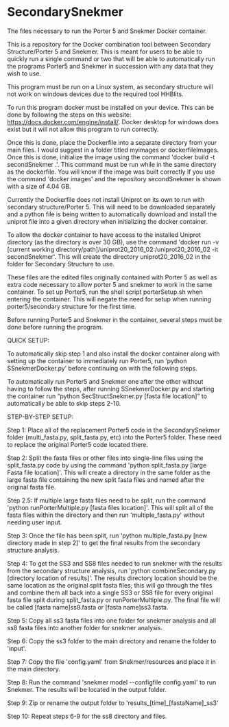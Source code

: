 # SecondarySnekmer
The files necessary to run the Porter 5 and Snekmer Docker container.

This is a repository for the Docker combination tool between Secondary Structure/Porter 5 and Snekmer.
This is meant for users to be able to quickly run a single command or two that will be able to automatically
run the programs Porter5 and Snekmer in succession with any data that they wish to use.

This program must be run on a Linux system, as secondary structure will not work on windows devices due to the
required tool HHBlits.

To run this program docker must be installed on your device. This can be done by following the steps on this
website: https://docs.docker.com/engine/install/. Docker desktop for windows does exist but it will not allow
this program to run correctly.

Once this is done, place the Dockerfile into a separate directory from your main files. I would suggest in a 
folder titled myimages or dockerfileImages. Once this is done, initialize the image using the command 
'docker build -t secondSnekmer .'. This command must be run while in the same directory as the dockerfile. You will know
if the image was built correctly if you use the command 'docker images' and the repository secondSnekmer is shown with a
size of 4.04 GB. 

Currently the Dockerfile does not install Uniprot on its own to run with secondary structure/Porter 5. This will
need to be downloaded separately and a python file is being written to automatically download and install the uniprot
file into a given directory when initializing the docker container.

To allow the docker container to have access to the installed Uniprot directory (as the directory is over 30 GB),
use the command 'docker run -v [current working directory/path]/uniprot20_2016_02:/uniprot20_2016_02 -it secondSnekmer'. This
will create the directory uniprot20_2016_02 in the folder for Secondary Structure to use.

These files are the edited files originally contained with Porter 5 as well as extra code necessary to allow porter 5 and snekmer to work in the same container.
To set up Porter5, run the shell script porterSetup.sh when entering the container. This will negate the need for setup when running porter5/secondary structure for the first time.

Before running Porter5 and Snekmer in the container, several steps must be done before running the program.

QUICK SETUP:

To automatically skip step 1 and also install the docker container along with setting up the container to immediately run Porter5, run ‘python SSnekmerDocker.py’ before continuing on with the following steps. 

To automatically run Porter5 and Snekmer one after the other without having to follow the steps, after running SSnekmerDocker.py and starting the container run “python SecStructSnekmer.py [fasta file location]” to automatically be able to skip steps 2-10. 

STEP-BY-STEP SETUP:

Step 1: Place all of the replacement Porter5 code in the SecondarySnekmer folder (multi_fasta.py, split_fasta.py, etc) into the Porter5 folder. These need to replace the original Porter5 code located there.

Step 2: Split the fasta files or other files into single-line files using the split_fasta.py code by using the command 'python split_fasta.py [large Fasta file location]'. This will create a directory in the same folder as the large fasta file containing the new split fasta files and named after the original fasta file.

Step 2.5: If multiple large fasta files need to be split, run the command 'python runPorterMultiple.py [fasta files location]'. This will split all of the fasta files within the directory and then run 'multiple_fasta.py' without needing user input.

Step 3: Once the file has been split, run 'python multiple_fasta.py [new directory made in step 2]' to get the final results from the secondary structure analysis.

Step 4: To get the SS3 and SS8 files needed to run snekmer with the results from the secondary structure analysis, run 'python combineSecondary.py [directory location of results]'. The results directory location should be the same location as the original split fasta files; this will go through the files and combine them all back into a single SS3 or SS8 file for every original fasta file split during split_fasta.py or runPorterMultiple.py. The final file will be called [fasta name]ss8.fasta or [fasta name]ss3.fasta. 

Step 5: Copy all ss3 fasta files into one folder for snekmer analysis and all ss8 fasta files into another folder for snekmer analysis. 

Step 6: Copy the ss3 folder to the main directory and rename the folder to 'input'.

Step 7: Copy the file 'config.yaml' from Snekmer/resources and place it in the main directory.

Step 8: Run the command 'snekmer model --configfile config.yaml' to run Snekmer. The results will be located in the output folder.

Step 9: Zip or rename the output folder to 'results_[time]_[fastaName]_ss3'

Step 10: Repeat steps 6-9 for the ss8 directory and files.
